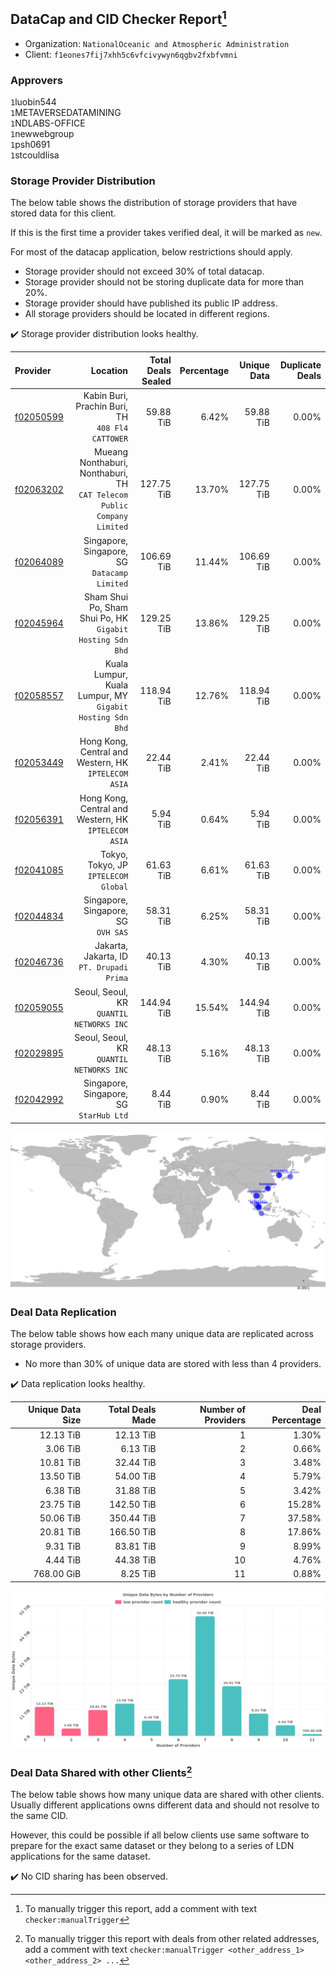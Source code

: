 ## DataCap and CID Checker Report[^1]
 - Organization: `NationalOceanic and Atmospheric Administration`
 - Client: `f1eones7fij7xhh5c6vfcivywyn6qgbv2fxbfvmni`
### Approvers
`1`luobin544<br/>`1`METAVERSEDATAMINING<br/>`1`NDLABS-OFFICE<br/>`1`newwebgroup<br/>`1`psh0691<br/>`1`stcouldlisa

### Storage Provider Distribution
The below table shows the distribution of storage providers that have stored data for this client.

If this is the first time a provider takes verified deal, it will be marked as `new`.

For most of the datacap application, below restrictions should apply.
 - Storage provider should not exceed 30% of total datacap.
 - Storage provider should not be storing duplicate data for more than 20%.
 - Storage provider should have published its public IP address.
 - All storage providers should be located in different regions.

✔️ Storage provider distribution looks healthy.

| Provider                                              |                                                                   Location | Total Deals Sealed | Percentage | Unique Data | Duplicate Deals |
| :---------------------------------------------------- | -------------------------------------------------------------------------: | -----------------: | ---------: | ----------: | --------------: |
| [f02050599](https://filfox.info/en/address/f02050599) |                        Kabin Buri, Prachin Buri, TH<br/>`408 Fl4 CATTOWER` |          59.88 TiB |      6.42% |   59.88 TiB |           0.00% |
| [f02063202](https://filfox.info/en/address/f02063202) | Mueang Nonthaburi, Nonthaburi, TH<br/>`CAT Telecom Public Company Limited` |         127.75 TiB |     13.70% |  127.75 TiB |           0.00% |
| [f02064089](https://filfox.info/en/address/f02064089) |                            Singapore, Singapore, SG<br/>`Datacamp Limited` |         106.69 TiB |     11.44% |  106.69 TiB |           0.00% |
| [f02045964](https://filfox.info/en/address/f02045964) |               Sham Shui Po, Sham Shui Po, HK<br/>`Gigabit Hosting Sdn Bhd` |         129.25 TiB |     13.86% |  129.25 TiB |           0.00% |
| [f02058557](https://filfox.info/en/address/f02058557) |               Kuala Lumpur, Kuala Lumpur, MY<br/>`Gigabit Hosting Sdn Bhd` |         118.94 TiB |     12.76% |  118.94 TiB |           0.00% |
| [f02053449](https://filfox.info/en/address/f02053449) |                    Hong Kong, Central and Western, HK<br/>`IPTELECOM ASIA` |          22.44 TiB |      2.41% |   22.44 TiB |           0.00% |
| [f02056391](https://filfox.info/en/address/f02056391) |                    Hong Kong, Central and Western, HK<br/>`IPTELECOM ASIA` |           5.94 TiB |      0.64% |    5.94 TiB |           0.00% |
| [f02041085](https://filfox.info/en/address/f02041085) |                                    Tokyo, Tokyo, JP<br/>`IPTELECOM Global` |          61.63 TiB |      6.61% |   61.63 TiB |           0.00% |
| [f02044834](https://filfox.info/en/address/f02044834) |                                     Singapore, Singapore, SG<br/>`OVH SAS` |          58.31 TiB |      6.25% |   58.31 TiB |           0.00% |
| [f02046736](https://filfox.info/en/address/f02046736) |                               Jakarta, Jakarta, ID<br/>`PT. Drupadi Prima` |          40.13 TiB |      4.30% |   40.13 TiB |           0.00% |
| [f02059055](https://filfox.info/en/address/f02059055) |                                Seoul, Seoul, KR<br/>`QUANTIL NETWORKS INC` |         144.94 TiB |     15.54% |  144.94 TiB |           0.00% |
| [f02029895](https://filfox.info/en/address/f02029895) |                                Seoul, Seoul, KR<br/>`QUANTIL NETWORKS INC` |          48.13 TiB |      5.16% |   48.13 TiB |           0.00% |
| [f02042992](https://filfox.info/en/address/f02042992) |                                 Singapore, Singapore, SG<br/>`StarHub Ltd` |           8.44 TiB |      0.90% |    8.44 TiB |           0.00% |

<img src="https://raw.githubusercontent.com/data-preservation-programs/filplus-checker-assets/main/filecoin-project/filecoin-plus-large-datasets/issues/1654/1680856882644.png"/>

### Deal Data Replication
The below table shows how each many unique data are replicated across storage providers.

- No more than 30% of unique data are stored with less than 4 providers.

✔️ Data replication looks healthy.

| Unique Data Size | Total Deals Made | Number of Providers | Deal Percentage |
| ---------------: | ---------------: | ------------------: | --------------: |
|        12.13 TiB |        12.13 TiB |                   1 |           1.30% |
|         3.06 TiB |         6.13 TiB |                   2 |           0.66% |
|        10.81 TiB |        32.44 TiB |                   3 |           3.48% |
|        13.50 TiB |        54.00 TiB |                   4 |           5.79% |
|         6.38 TiB |        31.88 TiB |                   5 |           3.42% |
|        23.75 TiB |       142.50 TiB |                   6 |          15.28% |
|        50.06 TiB |       350.44 TiB |                   7 |          37.58% |
|        20.81 TiB |       166.50 TiB |                   8 |          17.86% |
|         9.31 TiB |        83.81 TiB |                   9 |           8.99% |
|         4.44 TiB |        44.38 TiB |                  10 |           4.76% |
|       768.00 GiB |         8.25 TiB |                  11 |           0.88% |

<img src="https://raw.githubusercontent.com/data-preservation-programs/filplus-checker-assets/main/filecoin-project/filecoin-plus-large-datasets/issues/1654/1680856883365.png"/>

### Deal Data Shared with other Clients[^3]
The below table shows how many unique data are shared with other clients.
Usually different applications owns different data and should not resolve to the same CID.

However, this could be possible if all below clients use same software to prepare for the exact same dataset or they belong to a series of LDN applications for the same dataset.

✔️ No CID sharing has been observed.

[^1]: To manually trigger this report, add a comment with text `checker:manualTrigger`

[^2]: Deals from those addresses are combined into this report as they are specified with `checker:manualTrigger`

[^3]: To manually trigger this report with deals from other related addresses, add a comment with text `checker:manualTrigger <other_address_1> <other_address_2> ...`
